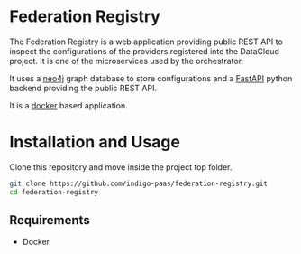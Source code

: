 # Federation Registry

The Federation Registry is a web application providing public REST API to inspect the configurations of the providers registered into the DataCloud project. It is one of the microservices used by the orchestrator.

It uses a [neo4j](https://neo4j.com/) graph database to store configurations and a [FastAPI](https://fastapi.tiangolo.com/) python backend providing the public REST API.

It is a [docker](https://www.docker.com/) based application.

# Installation and Usage

Clone this repository and move inside the project top folder.

```bash
git clone https://github.com/indigo-paas/federation-registry.git
cd federation-registry
```

## Requirements

- Docker
